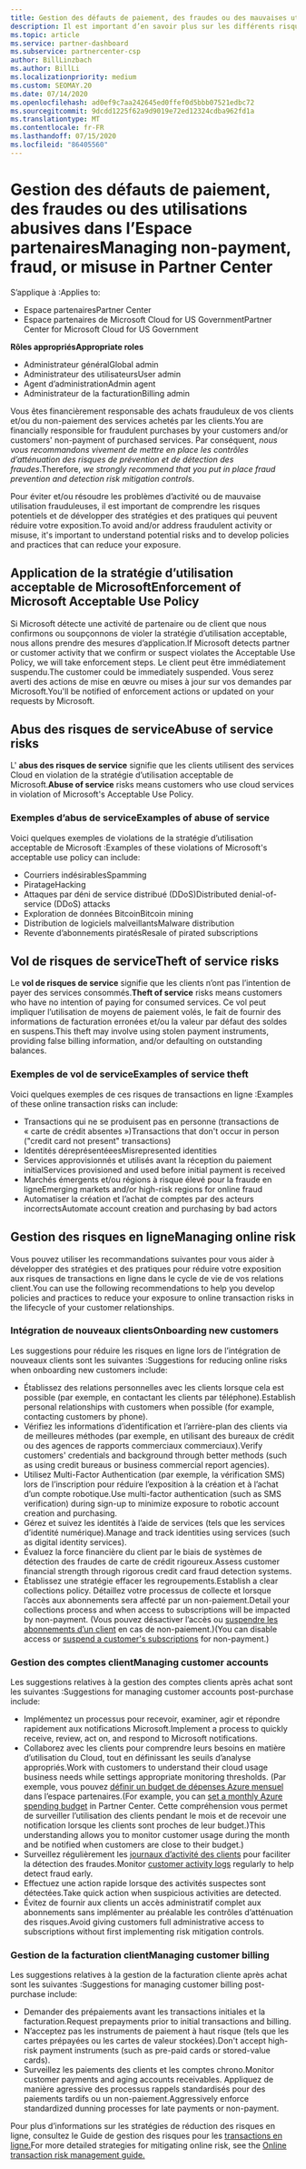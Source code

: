 ```yaml
---
title: Gestion des défauts de paiement, des fraudes ou des mauvaises utilisations
description: Il est important d’en savoir plus sur les différents risques impliqués dans les transactions en ligne et les meilleures pratiques pour gérer et atténuer ces risques.
ms.topic: article
ms.service: partner-dashboard
ms.subservice: partnercenter-csp
author: BillLinzbach
ms.author: BillLi
ms.localizationpriority: medium
ms.custom: SEOMAY.20
ms.date: 07/14/2020
ms.openlocfilehash: ad0ef9c7aa242645ed0ffef0d5bbb07521edbc72
ms.sourcegitcommit: 9dcdd1225f62a9d9019e72ed12324cdba962fd1a
ms.translationtype: MT
ms.contentlocale: fr-FR
ms.lasthandoff: 07/15/2020
ms.locfileid: "86405560"
---
```

# <a name="managing-non-payment-fraud-or-misuse-in-partner-center"></a><span data-ttu-id="4dbc8-103">Gestion des défauts de paiement, des fraudes ou des utilisations abusives dans l’Espace partenaires</span><span class="sxs-lookup"><span data-stu-id="4dbc8-103">Managing non-payment, fraud, or misuse in Partner Center</span></span>

<span data-ttu-id="4dbc8-104">S’applique à :</span><span class="sxs-lookup"><span data-stu-id="4dbc8-104">Applies to:</span></span>

- <span data-ttu-id="4dbc8-105">Espace partenaires</span><span class="sxs-lookup"><span data-stu-id="4dbc8-105">Partner Center</span></span>
- <span data-ttu-id="4dbc8-106">Espace partenaires de Microsoft Cloud for US Government</span><span class="sxs-lookup"><span data-stu-id="4dbc8-106">Partner Center for Microsoft Cloud for US Government</span></span>

<span data-ttu-id="4dbc8-107">**Rôles appropriés**</span><span class="sxs-lookup"><span data-stu-id="4dbc8-107">**Appropriate roles**</span></span>
- <span data-ttu-id="4dbc8-108">Administrateur général</span><span class="sxs-lookup"><span data-stu-id="4dbc8-108">Global admin</span></span>
- <span data-ttu-id="4dbc8-109">Administrateur des utilisateurs</span><span class="sxs-lookup"><span data-stu-id="4dbc8-109">User admin</span></span>
- <span data-ttu-id="4dbc8-110">Agent d’administration</span><span class="sxs-lookup"><span data-stu-id="4dbc8-110">Admin agent</span></span>
- <span data-ttu-id="4dbc8-111">Administrateur de la facturation</span><span class="sxs-lookup"><span data-stu-id="4dbc8-111">Billing admin</span></span>

<span data-ttu-id="4dbc8-112">Vous êtes financièrement responsable des achats frauduleux de vos clients et/ou du non-paiement des services achetés par les clients.</span><span class="sxs-lookup"><span data-stu-id="4dbc8-112">You are financially responsible for fraudulent purchases by your customers and/or customers' non-payment of purchased services.</span></span> <span data-ttu-id="4dbc8-113">Par conséquent, *nous vous recommandons vivement de mettre en place les contrôles d’atténuation des risques de prévention et de détection des fraudes*.</span><span class="sxs-lookup"><span data-stu-id="4dbc8-113">Therefore, *we strongly recommend that you put in place fraud prevention and detection risk mitigation controls*.</span></span>

<span data-ttu-id="4dbc8-114">Pour éviter et/ou résoudre les problèmes d’activité ou de mauvaise utilisation frauduleuses, il est important de comprendre les risques potentiels et de développer des stratégies et des pratiques qui peuvent réduire votre exposition.</span><span class="sxs-lookup"><span data-stu-id="4dbc8-114">To avoid and/or address fraudulent activity or misuse, it's important to understand potential risks and to develop policies and practices that can reduce your exposure.</span></span>

## <a name="enforcement-of-microsoft-acceptable-use-policy"></a><span data-ttu-id="4dbc8-115">Application de la stratégie d’utilisation acceptable de Microsoft</span><span class="sxs-lookup"><span data-stu-id="4dbc8-115">Enforcement of Microsoft Acceptable Use Policy</span></span>

<span data-ttu-id="4dbc8-116">Si Microsoft détecte une activité de partenaire ou de client que nous confirmons ou soupçonnons de violer la stratégie d’utilisation acceptable, nous allons prendre des mesures d’application.</span><span class="sxs-lookup"><span data-stu-id="4dbc8-116">If Microsoft detects partner or customer activity that we confirm or suspect violates the Acceptable Use Policy, we will take enforcement steps.</span></span> <span data-ttu-id="4dbc8-117">Le client peut être immédiatement suspendu.</span><span class="sxs-lookup"><span data-stu-id="4dbc8-117">The customer could be immediately suspended.</span></span> <span data-ttu-id="4dbc8-118">Vous serez averti des actions de mise en œuvre ou mises à jour sur vos demandes par Microsoft.</span><span class="sxs-lookup"><span data-stu-id="4dbc8-118">You'll be notified of enforcement actions or updated on your requests by Microsoft.</span></span>

## <a name="abuse-of-service-risks"></a><span data-ttu-id="4dbc8-119">Abus des risques de service</span><span class="sxs-lookup"><span data-stu-id="4dbc8-119">Abuse of service risks</span></span>

<span data-ttu-id="4dbc8-120">L' **abus des risques de service** signifie que les clients utilisent des services Cloud en violation de la stratégie d’utilisation acceptable de Microsoft.</span><span class="sxs-lookup"><span data-stu-id="4dbc8-120">**Abuse of service** risks means customers who use cloud services in violation of Microsoft's Acceptable Use Policy.</span></span>

### <a name="examples-of-abuse-of-service"></a><span data-ttu-id="4dbc8-121">Exemples d’abus de service</span><span class="sxs-lookup"><span data-stu-id="4dbc8-121">Examples of abuse of service</span></span>

<span data-ttu-id="4dbc8-122">Voici quelques exemples de violations de la stratégie d’utilisation acceptable de Microsoft :</span><span class="sxs-lookup"><span data-stu-id="4dbc8-122">Examples of these violations of Microsoft's acceptable use policy can include:</span></span>

- <span data-ttu-id="4dbc8-123">Courriers indésirables</span><span class="sxs-lookup"><span data-stu-id="4dbc8-123">Spamming</span></span>
- <span data-ttu-id="4dbc8-124">Piratage</span><span class="sxs-lookup"><span data-stu-id="4dbc8-124">Hacking</span></span>
- <span data-ttu-id="4dbc8-125">Attaques par déni de service distribué (DDoS)</span><span class="sxs-lookup"><span data-stu-id="4dbc8-125">Distributed denial-of-service (DDoS) attacks</span></span>
- <span data-ttu-id="4dbc8-126">Exploration de données Bitcoin</span><span class="sxs-lookup"><span data-stu-id="4dbc8-126">Bitcoin mining</span></span>
- <span data-ttu-id="4dbc8-127">Distribution de logiciels malveillants</span><span class="sxs-lookup"><span data-stu-id="4dbc8-127">Malware distribution</span></span>
- <span data-ttu-id="4dbc8-128">Revente d’abonnements piratés</span><span class="sxs-lookup"><span data-stu-id="4dbc8-128">Resale of pirated subscriptions</span></span>

## <a name="theft-of-service-risks"></a><span data-ttu-id="4dbc8-129">Vol de risques de service</span><span class="sxs-lookup"><span data-stu-id="4dbc8-129">Theft of service risks</span></span>

<span data-ttu-id="4dbc8-130">Le **vol de risques de service** signifie que les clients n’ont pas l’intention de payer des services consommés.</span><span class="sxs-lookup"><span data-stu-id="4dbc8-130">**Theft of service** risks means customers who have no intention of paying for consumed services.</span></span> <span data-ttu-id="4dbc8-131">Ce vol peut impliquer l’utilisation de moyens de paiement volés, le fait de fournir des informations de facturation erronées et/ou la valeur par défaut des soldes en suspens.</span><span class="sxs-lookup"><span data-stu-id="4dbc8-131">This theft may involve using stolen payment instruments, providing false billing information, and/or defaulting on outstanding balances.</span></span>

### <a name="examples-of-service-theft"></a><span data-ttu-id="4dbc8-132">Exemples de vol de service</span><span class="sxs-lookup"><span data-stu-id="4dbc8-132">Examples of service theft</span></span>

<span data-ttu-id="4dbc8-133">Voici quelques exemples de ces risques de transactions en ligne :</span><span class="sxs-lookup"><span data-stu-id="4dbc8-133">Examples of these online transaction risks can include:</span></span>

- <span data-ttu-id="4dbc8-134">Transactions qui ne se produisent pas en personne (transactions de « carte de crédit absentes »)</span><span class="sxs-lookup"><span data-stu-id="4dbc8-134">Transactions that don't occur in person ("credit card not present" transactions)</span></span>
- <span data-ttu-id="4dbc8-135">Identités déreprésentéees</span><span class="sxs-lookup"><span data-stu-id="4dbc8-135">Misrepresented identities</span></span>
- <span data-ttu-id="4dbc8-136">Services approvisionnés et utilisés avant la réception du paiement initial</span><span class="sxs-lookup"><span data-stu-id="4dbc8-136">Services provisioned and used before initial payment is received</span></span>
- <span data-ttu-id="4dbc8-137">Marchés émergents et/ou régions à risque élevé pour la fraude en ligne</span><span class="sxs-lookup"><span data-stu-id="4dbc8-137">Emerging markets and/or high-risk regions for online fraud</span></span>
- <span data-ttu-id="4dbc8-138">Automatiser la création et l’achat de comptes par des acteurs incorrects</span><span class="sxs-lookup"><span data-stu-id="4dbc8-138">Automate account creation and purchasing by bad actors</span></span>

## <a name="managing-online-risk"></a><span data-ttu-id="4dbc8-139">Gestion des risques en ligne</span><span class="sxs-lookup"><span data-stu-id="4dbc8-139">Managing online risk</span></span>

<span data-ttu-id="4dbc8-140">Vous pouvez utiliser les recommandations suivantes pour vous aider à développer des stratégies et des pratiques pour réduire votre exposition aux risques de transactions en ligne dans le cycle de vie de vos relations client.</span><span class="sxs-lookup"><span data-stu-id="4dbc8-140">You can use the following recommendations to help you develop policies and practices to reduce your exposure to online transaction risks in the lifecycle of your customer relationships.</span></span>

### <a name="onboarding-new-customers"></a><span data-ttu-id="4dbc8-141">Intégration de nouveaux clients</span><span class="sxs-lookup"><span data-stu-id="4dbc8-141">Onboarding new customers</span></span>

<span data-ttu-id="4dbc8-142">Les suggestions pour réduire les risques en ligne lors de l’intégration de nouveaux clients sont les suivantes :</span><span class="sxs-lookup"><span data-stu-id="4dbc8-142">Suggestions for reducing online risks when onboarding new customers include:</span></span>

- <span data-ttu-id="4dbc8-143">Établissez des relations personnelles avec les clients lorsque cela est possible (par exemple, en contactant les clients par téléphone).</span><span class="sxs-lookup"><span data-stu-id="4dbc8-143">Establish personal relationships with customers when possible (for example, contacting customers by phone).</span></span>
- <span data-ttu-id="4dbc8-144">Vérifiez les informations d’identification et l’arrière-plan des clients via de meilleures méthodes (par exemple, en utilisant des bureaux de crédit ou des agences de rapports commerciaux commerciaux).</span><span class="sxs-lookup"><span data-stu-id="4dbc8-144">Verify customers' credentials and background through better methods (such as using credit bureaus or business commercial report agencies).</span></span>
- <span data-ttu-id="4dbc8-145">Utilisez Multi-Factor Authentication (par exemple, la vérification SMS) lors de l’inscription pour réduire l’exposition à la création et à l’achat d’un compte robotique.</span><span class="sxs-lookup"><span data-stu-id="4dbc8-145">Use multi-factor authentication (such as SMS verification) during sign-up to minimize exposure to robotic account creation and purchasing.</span></span>
- <span data-ttu-id="4dbc8-146">Gérez et suivez les identités à l’aide de services (tels que les services d’identité numérique).</span><span class="sxs-lookup"><span data-stu-id="4dbc8-146">Manage and track identities using services (such as digital identity services).</span></span>
- <span data-ttu-id="4dbc8-147">Évaluez la force financière du client par le biais de systèmes de détection des fraudes de carte de crédit rigoureux.</span><span class="sxs-lookup"><span data-stu-id="4dbc8-147">Assess customer financial strength through rigorous credit card fraud detection systems.</span></span>
- <span data-ttu-id="4dbc8-148">Établissez une stratégie effacer les regroupements.</span><span class="sxs-lookup"><span data-stu-id="4dbc8-148">Establish a clear collections policy.</span></span> <span data-ttu-id="4dbc8-149">Détaillez votre processus de collecte et lorsque l’accès aux abonnements sera affecté par un non-paiement.</span><span class="sxs-lookup"><span data-stu-id="4dbc8-149">Detail your collections process and when access to subscriptions will be impacted by non-payment.</span></span> <span data-ttu-id="4dbc8-150">(Vous pouvez désactiver l’accès ou [suspendre les abonnements d’un client](suspend-a-subscription.md) en cas de non-paiement.)</span><span class="sxs-lookup"><span data-stu-id="4dbc8-150">(You can disable access or [suspend a customer's subscriptions](suspend-a-subscription.md) for non-payment.)</span></span>

### <a name="managing-customer-accounts"></a><span data-ttu-id="4dbc8-151">Gestion des comptes client</span><span class="sxs-lookup"><span data-stu-id="4dbc8-151">Managing customer accounts</span></span>

<span data-ttu-id="4dbc8-152">Les suggestions relatives à la gestion des comptes clients après achat sont les suivantes :</span><span class="sxs-lookup"><span data-stu-id="4dbc8-152">Suggestions for managing customer accounts post-purchase include:</span></span>

- <span data-ttu-id="4dbc8-153">Implémentez un processus pour recevoir, examiner, agir et répondre rapidement aux notifications Microsoft.</span><span class="sxs-lookup"><span data-stu-id="4dbc8-153">Implement a process to quickly receive, review, act on, and respond to Microsoft notifications.</span></span>
- <span data-ttu-id="4dbc8-154">Collaborez avec les clients pour comprendre leurs besoins en matière d’utilisation du Cloud, tout en définissant les seuils d’analyse appropriés.</span><span class="sxs-lookup"><span data-stu-id="4dbc8-154">Work with customers to understand their cloud usage business needs while settings appropriate monitoring thresholds.</span></span> <span data-ttu-id="4dbc8-155">(Par exemple, vous pouvez [définir un budget de dépenses Azure mensuel](set-an-azure-spending-budget-for-your-customers.md) dans l’espace partenaires.</span><span class="sxs-lookup"><span data-stu-id="4dbc8-155">(For example, you can [set a monthly Azure spending budget](set-an-azure-spending-budget-for-your-customers.md) in Partner Center.</span></span> <span data-ttu-id="4dbc8-156">Cette compréhension vous permet de surveiller l’utilisation des clients pendant le mois et de recevoir une notification lorsque les clients sont proches de leur budget.)</span><span class="sxs-lookup"><span data-stu-id="4dbc8-156">This understanding allows you to monitor customer usage during the month and be notified when customers are close to their budget.)</span></span>
- <span data-ttu-id="4dbc8-157">Surveillez régulièrement les [journaux d’activité des clients](activity-logs.md) pour faciliter la détection des fraudes.</span><span class="sxs-lookup"><span data-stu-id="4dbc8-157">Monitor [customer activity logs](activity-logs.md) regularly to help detect fraud early.</span></span>
- <span data-ttu-id="4dbc8-158">Effectuez une action rapide lorsque des activités suspectes sont détectées.</span><span class="sxs-lookup"><span data-stu-id="4dbc8-158">Take quick action when suspicious activities are detected.</span></span>
- <span data-ttu-id="4dbc8-159">Évitez de fournir aux clients un accès administratif complet aux abonnements sans implémenter au préalable les contrôles d’atténuation des risques.</span><span class="sxs-lookup"><span data-stu-id="4dbc8-159">Avoid giving customers full administrative access to subscriptions without first implementing risk mitigation controls.</span></span>

### <a name="managing-customer-billing"></a><span data-ttu-id="4dbc8-160">Gestion de la facturation client</span><span class="sxs-lookup"><span data-stu-id="4dbc8-160">Managing customer billing</span></span>

<span data-ttu-id="4dbc8-161">Les suggestions relatives à la gestion de la facturation cliente après achat sont les suivantes :</span><span class="sxs-lookup"><span data-stu-id="4dbc8-161">Suggestions for managing customer billing post-purchase include:</span></span>

- <span data-ttu-id="4dbc8-162">Demander des prépaiements avant les transactions initiales et la facturation.</span><span class="sxs-lookup"><span data-stu-id="4dbc8-162">Request prepayments prior to initial transactions and billing.</span></span>
- <span data-ttu-id="4dbc8-163">N’acceptez pas les instruments de paiement à haut risque (tels que les cartes prépayées ou les cartes de valeur stockées).</span><span class="sxs-lookup"><span data-stu-id="4dbc8-163">Don't accept high-risk payment instruments (such as pre-paid cards or stored-value cards).</span></span>
- <span data-ttu-id="4dbc8-164">Surveillez les paiements des clients et les comptes chrono.</span><span class="sxs-lookup"><span data-stu-id="4dbc8-164">Monitor customer payments and aging accounts receivables.</span></span> <span data-ttu-id="4dbc8-165">Appliquez de manière agressive des processus rappels standardisés pour des paiements tardifs ou un non-paiement.</span><span class="sxs-lookup"><span data-stu-id="4dbc8-165">Aggressively enforce standardized dunning processes for late payments or non-payment.</span></span>

<span data-ttu-id="4dbc8-166">Pour plus d’informations sur les stratégies de réduction des risques en ligne, consultez le Guide de gestion des risques pour les [transactions en ligne.](https://query.prod.cms.rt.microsoft.com/cms/api/am/binary/RE4Bhtt)</span><span class="sxs-lookup"><span data-stu-id="4dbc8-166">For more detailed strategies for mitigating online risk, see the [Online transaction risk management guide.](https://query.prod.cms.rt.microsoft.com/cms/api/am/binary/RE4Bhtt)</span></span>
